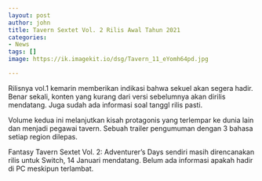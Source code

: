 ```yaml
---
layout: post
author: john
title: Tavern Sextet Vol. 2 Rilis Awal Tahun 2021
categories:
- News
tags: []
image: https://ik.imagekit.io/dsg/Tavern_11_eYomh64pd.jpg

---
```

Rilisnya vol.1 kemarin memberikan indikasi bahwa sekuel akan segera hadir. Benar sekali, konten yang kurang dari versi sebelumnya akan dirilis mendatang. Juga sudah ada informasi soal tanggl rilis pasti.

Volume kedua ini melanjutkan kisah protagonis yang terlempar ke dunia lain dan menjadi pegawai tavern. Sebuah trailer pengumuman dengan 3 bahasa setiap region dilepas.

<div class="embed-responsive embed-responsive-16by9><iframe width="640" height="360" src="https://www.youtube.com/embed/Lxr3E7BE-to" frameborder="0" allow="accelerometer; autoplay; clipboard-write; encrypted-media; gyroscope; picture-in-picture" allowfullscreen></iframe></div>

Fantasy Tavern Sextet Vol. 2: Adventurer’s Days sendiri masih direncanakan rilis untuk Switch, 14 Januari mendatang. Belum ada informasi apakah hadir di PC meskipun terlambat.